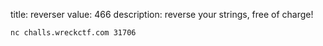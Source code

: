 title: reverser
value: 466
description: reverse your strings, free of charge!

`nc challs.wreckctf.com 31706`


